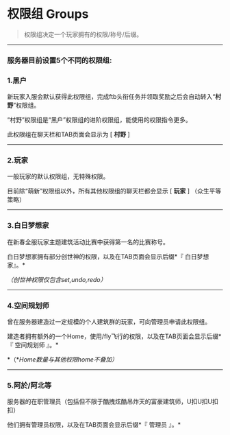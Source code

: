 # 权限组 Groups

> 权限组决定一个玩家拥有的权限/称号/后缀。
------

### 服务器目前设置5个不同的权限组:

### 1.黑户

新玩家入服会默认获得此权限组，完成ftb头衔任务并领取奖励之后会自动转入“**村野**”权限组。

“村野”权限组是“黑户”权限组的进阶权限组，能使用的权限指令更多。

此权限组在聊天栏和TAB页面会显示为 [ **村野** ]

------

### 2.玩家

一般玩家的默认权限组，无特殊权限。

目前除“萌新”权限组以外，所有其他权限组的聊天栏都会显示 [ **玩家** ]  （众生平等策略）

------

### 3.白日梦想家

在新春全服玩家主题建筑活动比赛中获得第一名的比赛称号。

白日梦想家拥有部分创世神的权限，以及在TAB页面会显示后缀*『 白日梦想家』。*

*（创世神权限仅包含set,undo,redo）*

------

### 4.空间规划师

曾在服务器建造过一定规模的个人建筑群的玩家，可向管理员申请此权限组。

建造者拥有额外的一个Home，使用/fly飞行的权限，以及在TAB页面会显示后缀*『 空间规划师 』。*

*（**Home数量与其他权限home不叠加）*

------

### 5.阿於/阿北等

服务器的在职管理员（包括但不限于酷拽炫酷吊炸天的富豪建筑师，U扣U扣U扣扣）

他们拥有管理员权限，以及在TAB页面会显示后缀*『 管理员 』。*